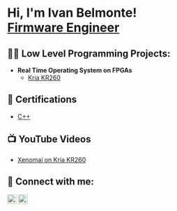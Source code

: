 <h1>Hi, I'm Ivan Belmonte! <br/><a href="https://www.linkedin.com/in/ivanbelmonte/">Firmware Engineer</a></h1>

<h2>👨‍💻 Low Level Programming Projects:</h2>

- <b>Real Time Operating System on FPGAs</b>
  - [Kria KR260](https://github.com/joshmadakor1/Algorithms-Practice)

<h2>🔭 Certifications</h2>

- [C++](https://www.youtube.com/watch?v=a83ASGn_V_s)

<h2>📺 YouTube Videos</h2>

- [Xenomai on Kria KR260](https://www.youtube.com/watch?v=a83ASGn_V_s)

<h2> 🤳 Connect with me:</h2>

[<img align="left" alt="JoshMadakor | YouTube" width="22px" src="https://cdn.jsdelivr.net/npm/simple-icons@v3/icons/youtube.svg" />][youtube]
[<img align="left" alt="JoshMadakor | LinkedIn" width="22px" src="https://cdn.jsdelivr.net/npm/simple-icons@v3/icons/linkedin.svg" />][linkedin]

[youtube]: https://www.youtube.com/c/joshmadakor
[linkedin]: https://linkedin.com/in/joshmadakor
